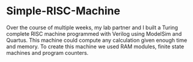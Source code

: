# Simple-RISC-Machine

Over the course of multiple weeks, my lab partner and I built a Turing complete RISC machine programmed with Verilog using ModelSim and Quartus. This machine could compute any calculation given enough time and memory. To create this machine we used RAM modules, finite state machines and program counters.
